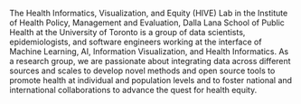 The Health Informatics, Visualization, and Equity (HIVE) Lab in the Institute of Health Policy, Management and Evaluation, Dalla Lana School of Public Health at the University of Toronto is a group of data scientists, epidemiologists, and software engineers working at the interface of Machine Learning, AI, Information Visualization, and Health Informatics. As a research group, we are passionate about integrating data across different sources and scales to develop novel methods and open source tools to promote health at individual and population levels and to foster national and international collaborations to advance the quest for health equity.